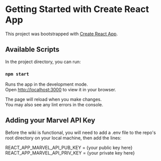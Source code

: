 # Getting Started with Create React App

This project was bootstrapped with [Create React App](https://github.com/facebook/create-react-app).

## Available Scripts

In the project directory, you can run:

### `npm start`

Runs the app in the development mode.\
Open [http://localhost:3000](http://localhost:3000) to view it in your browser.

The page will reload when you make changes.\
You may also see any lint errors in the console.

## Adding your Marvel API Key

Before the wiki is functional, you will need to add a .env file to the repo's root directory on your local machine, then add the lines: 

REACT_APP_MARVEL_API_PUB_KEY = {your public key here}
REACT_APP_MARVEL_API_PRIV_KEY = {your private key here}